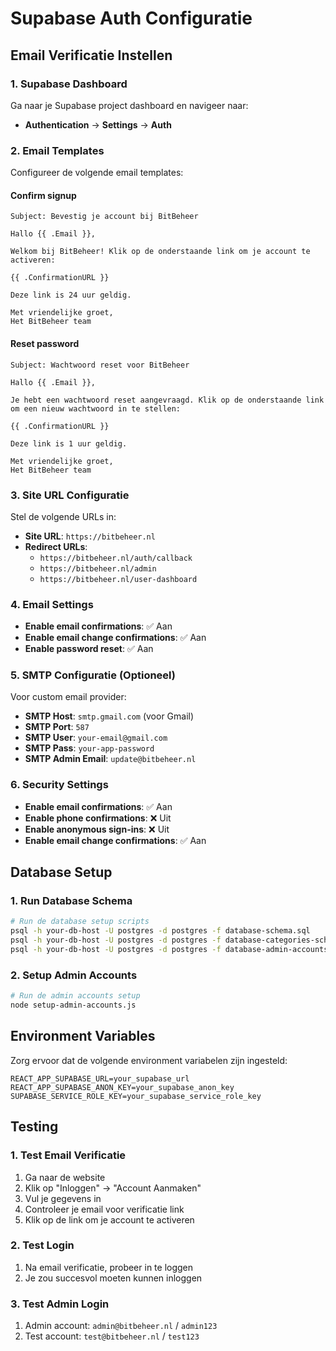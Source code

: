 # Supabase Auth Configuratie

## Email Verificatie Instellen

### 1. Supabase Dashboard
Ga naar je Supabase project dashboard en navigeer naar:
- **Authentication** → **Settings** → **Auth**

### 2. Email Templates
Configureer de volgende email templates:

#### **Confirm signup**
```
Subject: Bevestig je account bij BitBeheer

Hallo {{ .Email }},

Welkom bij BitBeheer! Klik op de onderstaande link om je account te activeren:

{{ .ConfirmationURL }}

Deze link is 24 uur geldig.

Met vriendelijke groet,
Het BitBeheer team
```

#### **Reset password**
```
Subject: Wachtwoord reset voor BitBeheer

Hallo {{ .Email }},

Je hebt een wachtwoord reset aangevraagd. Klik op de onderstaande link om een nieuw wachtwoord in te stellen:

{{ .ConfirmationURL }}

Deze link is 1 uur geldig.

Met vriendelijke groet,
Het BitBeheer team
```

### 3. Site URL Configuratie
Stel de volgende URLs in:

- **Site URL**: `https://bitbeheer.nl`
- **Redirect URLs**: 
  - `https://bitbeheer.nl/auth/callback`
  - `https://bitbeheer.nl/admin`
  - `https://bitbeheer.nl/user-dashboard`

### 4. Email Settings
- **Enable email confirmations**: ✅ Aan
- **Enable email change confirmations**: ✅ Aan
- **Enable password reset**: ✅ Aan

### 5. SMTP Configuratie (Optioneel)
Voor custom email provider:

- **SMTP Host**: `smtp.gmail.com` (voor Gmail)
- **SMTP Port**: `587`
- **SMTP User**: `your-email@gmail.com`
- **SMTP Pass**: `your-app-password`
- **SMTP Admin Email**: `update@bitbeheer.nl`

### 6. Security Settings
- **Enable email confirmations**: ✅ Aan
- **Enable phone confirmations**: ❌ Uit
- **Enable anonymous sign-ins**: ❌ Uit
- **Enable email change confirmations**: ✅ Aan

## Database Setup

### 1. Run Database Schema
```bash
# Run de database setup scripts
psql -h your-db-host -U postgres -d postgres -f database-schema.sql
psql -h your-db-host -U postgres -d postgres -f database-categories-schema.sql
psql -h your-db-host -U postgres -d postgres -f database-admin-accounts.sql
```

### 2. Setup Admin Accounts
```bash
# Run de admin accounts setup
node setup-admin-accounts.js
```

## Environment Variables

Zorg ervoor dat de volgende environment variabelen zijn ingesteld:

```env
REACT_APP_SUPABASE_URL=your_supabase_url
REACT_APP_SUPABASE_ANON_KEY=your_supabase_anon_key
SUPABASE_SERVICE_ROLE_KEY=your_supabase_service_role_key
```

## Testing

### 1. Test Email Verificatie
1. Ga naar de website
2. Klik op "Inloggen" → "Account Aanmaken"
3. Vul je gegevens in
4. Controleer je email voor verificatie link
5. Klik op de link om je account te activeren

### 2. Test Login
1. Na email verificatie, probeer in te loggen
2. Je zou succesvol moeten kunnen inloggen

### 3. Test Admin Login
1. Admin account: `admin@bitbeheer.nl` / `admin123`
2. Test account: `test@bitbeheer.nl` / `test123`
